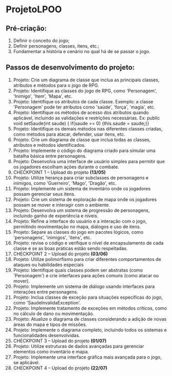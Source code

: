 # ProjetoLPOO

## Pré-criação:

1. Definir o conceito do jogo;
2. Definir personagens, classes, itens, etc.;
3. Fundamentar a história e cenário no qual há de se passar o jogo.

## Passos de desenvolvimento do projeto:
1. Projeto: Crie um diagrama de classe que inclua as principais classes, atributos e
métodos para o jogo de RPG.
2. Projeto: Identifique as classes do jogo de RPG, como 'Personagem', 'Inimigo', 'Item',
'Mapa', etc.
3. Projeto: Identifique os atributos de cada classe. Exemplo: a classe 'Personagem' pode
ter atributos como 'saúde', 'força', 'magia', etc.
4. Projeto: Identifique os métodos de acesso dos atributos quando aplicável, incluindo as
validações e restrições necessárias.
Ex: public void setSaude(int saude) { if(saude >= 0) {this.saude = saude;}}
5. Projeto: Identifique os demais métodos nas diferentes classes criadas, como métodos
para atacar, defender, usar itens, etc.
6. Projeto: Crie um diagrama de classe que inclua todas as classes, atributos e métodos
identificados.
7. Projeto: Implemente o código do diagrama criado para simular uma batalha básica
entre personagens.
8. Projeto: Desenvolva uma interface de usuário simples para permitir que os jogadores
escolham ações durante o combate.
9. CHECKPOINT 1 – Upload do projeto **(13/05)**
10. Projeto: Utilize herança para criar subclasses de personagens e inimigos, como
'Guerreiro', 'Mago', 'Dragão', etc.
11. Projeto: Implemente um sistema de inventário onde os jogadores possam gerenciar
seus itens.
12. Projeto: Crie um sistema de exploração de mapa onde os jogadores possam se mover
e interagir com o ambiente.
13. Projeto: Desenvolva um sistema de progressão de personagens, incluindo ganho de
experiência e níveis.
14. Projeto: Refine a interface do usuário e a interação com o jogo, permitindo
movimentação no mapa, diálogos e uso de itens.
15. Projeto: Separe as classes do jogo em pacotes lógicos, como 'personagens', 'inimigos',
'itens', etc.
16. Projeto: revise o código e verifique o nível de encapsulamento de cada classe e se as
boas práticas estão sendo respeitadas.
17. CHECKPOINT 2 – Upload do projeto **(03/06)**
18. Projeto: Utilize polimorfismo para criar diferentes comportamentos de ataques ou
habilidades especiais
19. Projeto: Identifique quais classes podem ser abstratas (como 'Personagem') e crie
interfaces para ações comuns (como atacar ou mover).
20. Projeto: Implemente um sistema de diálogo usando interfaces para interações entre
personagens.
21. Projeto: Inclua classes de exceção para situações específicas do jogo, como
'SaudeInvalidaException'.
22. Projeto: Implemente tratamento de exceções em métodos críticos, como no cálculo
de dano ou movimentação.
23. Projeto: Atualize o diagrama de classes considerando a adição de novas áreas do mapa
e tipos de missões.
24. Projeto: Implemente o diagrama completo, incluindo todos os sistemas e
funcionalidades desenvolvidas.
25. CHECKPOINT 3 – Upload do projeto **(01/07)**
26. Projeto: Utilize estruturas de dados avançadas para gerenciar elementos como
inventário e mapa.
27. Projeto: Implemente uma interface gráfica mais avançada para o jogo, se aplicável.
28. CHECKPOINT 4 – Upload do projeto **(22/07)**
